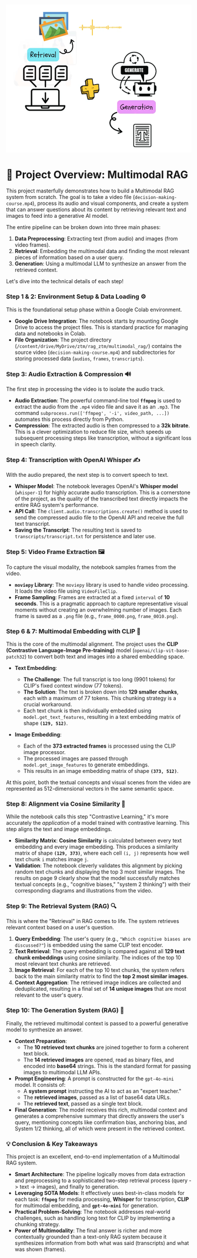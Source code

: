 <p align="center">
  <img src="./Multimodel_RAG_Project_overview.png" alt="Multimodal RAG Project Overview" width="600"/>
</p>


# 🚀 **Project Overview: Multimodal RAG**

This project masterfully demonstrates how to build a Multimodal RAG system from scratch. The goal is to take a video file (`decision-making-course.mp4`), process its audio and visual components, and create a system that can answer questions about its content by retrieving relevant text and images to feed into a generative AI model.

The entire pipeline can be broken down into three main phases:

1.  **Data Preprocessing**: Extracting text (from audio) and images (from video frames).
2.  **Retrieval**: Embedding the multimodal data and finding the most relevant pieces of information based on a user query.
3.  **Generation**: Using a multimodal LLM to synthesize an answer from the retrieved context.

Let's dive into the technical details of each step!

### **Step 1 & 2: Environment Setup & Data Loading ⚙️**

This is the foundational setup phase within a Google Colab environment.

- **Google Drive Integration**: The notebook starts by mounting Google Drive to access the project files. This is standard practice for managing data and notebooks in Colab.
- **File Organization**: The project directory (`/content/drive/MyDrive/ztm/rag_ztm/multimodal_rag/`) contains the source video (`decision-making-course.mp4`) and subdirectories for storing processed data (`audios`, `frames`, `transcripts`).

### **Step 3: Audio Extraction & Compression 🔊**

The first step in processing the video is to isolate the audio track.

- **Audio Extraction**: The powerful command-line tool **`ffmpeg`** is used to extract the audio from the `.mp4` video file and save it as an `.mp3`. The command `subprocess.run(['ffmpeg', '-i', video_path, ...])` automates this process directly from Python.
- **Compression**: The extracted audio is then compressed to a **32k bitrate**. This is a clever optimization to reduce file size, which speeds up subsequent processing steps like transcription, without a significant loss in speech clarity.

### **Step 4: Transcription with OpenAI Whisper ✍️**

With the audio prepared, the next step is to convert speech to text.

- **Whisper Model**: The notebook leverages OpenAI's **Whisper model** (`whisper-1`) for highly accurate audio transcription. This is a cornerstone of the project, as the quality of the transcribed text directly impacts the entire RAG system's performance.
- **API Call**: The `client.audio.transcriptions.create()` method is used to send the compressed audio file to the OpenAI API and receive the full text transcript.
- **Saving the Transcript**: The resulting text is saved to `transcripts/transcript.txt` for persistence and later use.

### **Step 5: Video Frame Extraction 🖼️**

To capture the visual modality, the notebook samples frames from the video.

- **`moviepy` Library**: The `moviepy` library is used to handle video processing. It loads the video file using `VideoFileClip`.
- **Frame Sampling**: Frames are extracted at a fixed `interval` of **10 seconds**. This is a pragmatic approach to capture representative visual moments without creating an overwhelming number of images. Each frame is saved as a `.png` file (e.g., `frame_0000.png`, `frame_0010.png`).

### **Step 6 & 7: Multimodal Embedding with CLIP 🧠**

This is the core of the multimodal alignment. The project uses the **CLIP (Contrastive Language-Image Pre-training)** model (`openai/clip-vit-base-patch32`) to convert both text and images into a shared embedding space.

- **Text Embedding**:

  - **The Challenge**: The full transcript is too long (9901 tokens) for CLIP's fixed context window (77 tokens).
  - **The Solution**: The text is broken down into **129 smaller chunks**, each with a maximum of 77 tokens. This chunking strategy is a crucial workaround.
  - Each text chunk is then individually embedded using `model.get_text_features`, resulting in a text embedding matrix of shape **`(129, 512)`**.

- **Image Embedding**:
  - Each of the **373 extracted frames** is processed using the CLIP image processor.
  - The processed images are passed through `model.get_image_features` to generate embeddings.
  - This results in an image embedding matrix of shape **`(373, 512)`**.

At this point, both the textual concepts and visual scenes from the video are represented as 512-dimensional vectors in the same semantic space.

### **Step 8: Alignment via Cosine Similarity 📐**

While the notebook calls this step "Contrastive Learning," it's more accurately the _application_ of a model trained with contrastive learning. This step aligns the text and image embeddings.

- **Similarity Matrix**: **Cosine Similarity** is calculated between every text embedding and every image embedding. This produces a similarity matrix of shape **`(129, 373)`**, where each cell `(i, j)` represents how well text chunk `i` matches image `j`.
- **Validation**: The notebook cleverly validates this alignment by picking random text chunks and displaying the top 3 most similar images. The results on page 9 clearly show that the model successfully matches textual concepts (e.g., "cognitive biases," "system 2 thinking") with their corresponding diagrams and illustrations from the video.

### **Step 9: The Retrieval System (RAG) 🔍**

This is where the "Retrieval" in RAG comes to life. The system retrieves relevant context based on a user's question.

1.  **Query Embedding**: The user's query (e.g., `"Which cognitive biases are discussed?"`) is embedded using the same CLIP text encoder.
2.  **Text Retrieval**: The query embedding is compared against all **129 text chunk embeddings** using cosine similarity. The indices of the top 10 most relevant text chunks are retrieved.
3.  **Image Retrieval**: For each of the top 10 text chunks, the system refers back to the main similarity matrix to find the **top 2 most similar images**.
4.  **Context Aggregation**: The retrieved image indices are collected and deduplicated, resulting in a final set of **14 unique images** that are most relevant to the user's query.

### **Step 10: The Generation System (RAG) 📝**

Finally, the retrieved multimodal context is passed to a powerful generative model to synthesize an answer.

- **Context Preparation**:
  - The **10 retrieved text chunks** are joined together to form a coherent text block.
  - The **14 retrieved images** are opened, read as binary files, and encoded into **base64** strings. This is the standard format for passing images to multimodal LLM APIs.
- **Prompt Engineering**: A prompt is constructed for the `gpt-4o-mini` model. It consists of:
  - A **system prompt** instructing the AI to act as an "expert teacher."
  - The **retrieved images**, passed as a list of base64 data URLs.
  - The **retrieved text**, passed as a single text block.
- **Final Generation**: The model receives this rich, multimodal context and generates a comprehensive summary that directly answers the user's query, mentioning concepts like confirmation bias, anchoring bias, and System 1/2 thinking, all of which were present in the retrieved context.

### **💡 Conclusion & Key Takeaways**

This project is an excellent, end-to-end implementation of a Multimodal RAG system.

- **Smart Architecture**: The pipeline logically moves from data extraction and preprocessing to a sophisticated two-step retrieval process (query -> text -> images), and finally to generation.
- **Leveraging SOTA Models**: It effectively uses best-in-class models for each task: **`ffmpeg`** for media processing, **Whisper** for transcription, **CLIP** for multimodal embedding, and **`gpt-4o-mini`** for generation.
- **Practical Problem-Solving**: The notebook addresses real-world challenges, such as handling long text for CLIP by implementing a chunking strategy.
- **Power of Multimodality**: The final answer is richer and more contextually grounded than a text-only RAG system because it synthesizes information from both what was said (transcripts) and what was shown (frames).
